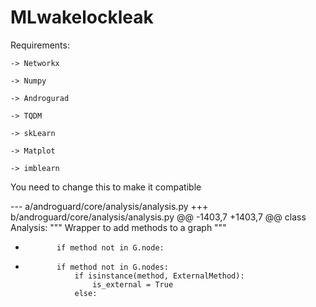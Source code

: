 # MLwakelockleak
Requirements:

	-> Networkx

	-> Numpy

	-> Androgurad

	-> TQDM

	-> skLearn

	-> Matplot

	-> imblearn

You need to change this to make it compatible

--- a/androguard/core/analysis/analysis.py
+++ b/androguard/core/analysis/analysis.py
@@ -1403,7 +1403,7 @@ class Analysis:
             """
             Wrapper to add methods to a graph
             """
-            if method not in G.node:
+            if method not in G.nodes:
                 if isinstance(method, ExternalMethod):
                     is_external = True
                 else:
